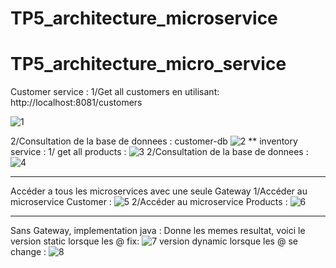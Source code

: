 # TP5_architecture_microservice
# TP5_architecture_micro_service
Customer service :
1/Get all customers en utilisant: http://localhost:8081/customers

![1](https://github.com/haazelnuter/TP5_architecture_microservice/assets/96618018/e42582dc-e622-4283-9c2b-69b59e046854)

2/Consultation de la base de donnees : customer-db
![2](https://github.com/haazelnuter/TP5_architecture_micro_service/assets/96618018/1d156a25-0fdc-47ab-b98a-f6aa5cbdb322)
**
inventory service :
1/ get all products :
![3](https://github.com/haazelnuter/TP5_architecture_micro_service/assets/96618018/3fa2a421-9922-46f8-ae74-409987382516)
2/Consultation de la base de donnees :
![4](https://github.com/haazelnuter/TP5_architecture_micro_service/assets/96618018/8b4c497d-ebce-48a0-9775-d71d316d502f)
************
Accéder a tous les microservices avec une seule Gateway 
1/Accéder au microservice Customer :
![5](https://github.com/haazelnuter/TP5_architecture_micro_service/assets/96618018/83fd364b-609b-429c-95f7-a66e4bf9b99e)
2/Accéder au microservice Products :
![6](https://github.com/haazelnuter/TP5_architecture_micro_service/assets/96618018/d8d234e0-568a-4e8d-8bfa-7737b5881a7c)
**************
Sans Gateway, implementation java : 
Donne les memes resultat, voici le version static lorsque les @ fix: 
![7](https://github.com/haazelnuter/TP5_architecture_micro_service/assets/96618018/2f9a8bdb-d6f4-4780-a44e-69646cfa74bc)
version dynamic lorsque les @ se change : 
![8](https://github.com/haazelnuter/TP5_architecture_micro_service/assets/96618018/bd556403-5b32-4bca-8fbd-614d1f2b69f5)


